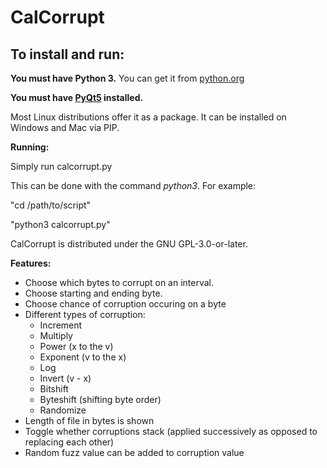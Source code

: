 # CalCorrupt

## To install and run:
**You must have Python 3.**
You can get it from [python.org](https://www.python.org/)

**You must have [PyQt5](https://www.riverbankcomputing.com/software/pyqt/download5) installed.**

Most Linux distributions offer it as a package. It can be installed on Windows and Mac via PIP.

**Running:**

Simply run calcorrupt.py

This can be done with the command *python3*.
For example:

"cd /path/to/script"

"python3 calcorrupt.py"

CalCorrupt is distributed under the GNU GPL-3.0-or-later.

**Features:**
* Choose which bytes to corrupt on an interval.
* Choose starting and ending byte.
* Choose chance of corruption occuring on a byte
* Different types of corruption:
  * Increment
  * Multiply
  * Power (x to the v)
  * Exponent (v to the x)
  * Log
  * Invert (v - x)
  * Bitshift
  * Byteshift (shifting byte order)
  * Randomize
* Length of file in bytes is shown
* Toggle whether corruptions stack (applied successively as opposed to replacing each other)
* Random fuzz value can be added to corruption value